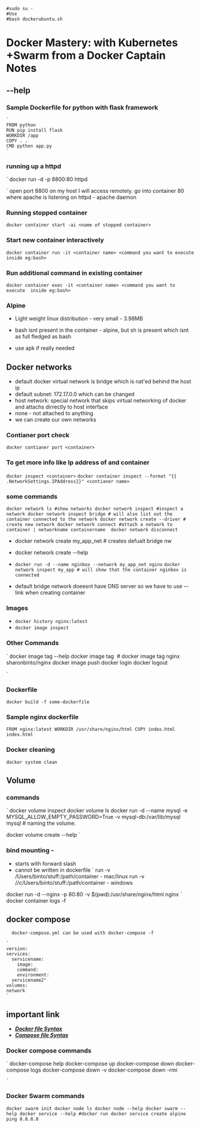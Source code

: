     #sudo su -
    #Use 
    #bash dockerubuntu.sh
    
    
  
# Docker Mastery: with Kubernetes +Swarm from a Docker Captain Notes
## --help
### Sample Dockerfile for python with flask framework
    
    ` 
    FROM python
    RUN pip install flask
    WORKDIR /app
    COPY . .
    CMD python app.py
    `
### running up a httpd

`
docker run -d -p 8800:80 httpd

`
open port 8800 on my host I will access remotely. go into container 80 where apache is listening on
httpd - apache daemon

### Running stopped container
`
docker container start -ai <name of stopped container>
`
### Start new container interactively
`
docker container run -it <container name> <command you want to execute  inside eg:bash>
`
### Run additional command in existing container
`
docker container exec -it <container name> <command you want to execute  inside eg:bash>
`  
### Alpine

* Light weight linux distribution - very small - 3.98MB

* bash isnt present in the container - alpine, but sh is present which isnt as full fledged as bash

* use apk if really needed

## Docker networks
* default docker virtual network is bridge which is nat'ed behind the host ip
* default subnet: 172.17.0.0 which can be changed
* host network: special network that skips virtual networking of docker and attachs dirrectly to host interface
* none - not attached to anything
* we can create our own networks
### Contianer port check

`docker contianer port <container>`

### To get more info like Ip address of and container
`docker inspect <container>`
`docker container inspect --format "{{ .NetworkSettings.IPAddress}}" <contianer name> `

### some commands
`
docker network ls #show networks
docker network inspect #inspect a network
    docker network inspect bridge # will also list out the container connected to the network
docker network create --driver # create new network
docker network connect #attach a network to container | networkname containername 
docker network disconnect
`

* docker network create my_app_net # creates defualt bridge nw
* docker network create --help
* `docker run -d --name nginbox --network my_app_net nginx`
        `docker network inspect my_app # will show that the container nginbox is connected` 
        
* default bridge network doeesnt have DNS server so we have to use --link when creating container

### Images
* `docker history nginx:latest`
* `docker image inspect`
### Other Commands
`
docker image tag --help
docker image tag <image going to be tagged> <your tag goes here> # docker image tag nginx sharonbinto/nginx
docker image push
docker login
docker logout

`

### Dockerfile

`
docker build -f some-dockerfile
`

### Sample nginx dockerfile

`
FROM nginx:latest
WORKDIR /usr/share/nginx/html
COPY index.html index.html
`
### Docker cleaning

`docker system clean`

## Volume

### commands

`
docker volume inspect
docker volume ls
docker run -d --name mysql -e MYSQL_ALLOW_EMPTY_PASSWORD=True -v mysql-db:/var/lib/mysql mysql # naming the volume.

docker volume create --help `
### bind mounting - 
* starts with forward slash
* cannot be written in dockerfile
` run -v /Users/binto/stuff:/path/container   - mac/linux
run -v //c/Users/binto/stuff:/path/container - windows

docker run -d --nginx -p 80:80 -v $(pwd):/usr/share/nginx/html nginx
`
docker container logs -f <container name>

    
 ## docker compose
    
 `   docker-compose.yml
    can be used with docker-compose -f `
    
    `
    version:
    services:
      servicename:
        image:
        command:
        environment:
      servicename2"
    volumes:
    network
    `
    
## important link
- ***[Docker file Syntax](https://docs.docker.com/engine/reference/builder/)***
- ***[Compose file Syntax](https://docs.docker.com/compose/compose-file/compose-file-v3/)***
 
### Docker compose commands
`
 docker-compose help
 docker-compose up
 docker-compose down
 docker-compose logs
 docker-compose down -v
 docker-compose down -rmi
    
    
    `
### Docker Swarm commands
`
    docker swarm init
    docker node ls
    docker node --help
    docker swarm --help
    docker service --help #docker run
    docker service create alpine ping 8.8.8.8
`
    
  
